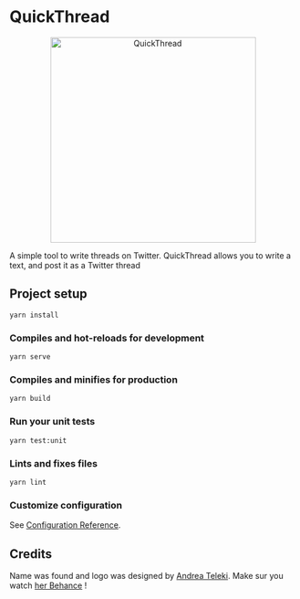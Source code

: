 # QuickThread

<p align="center">
    <img width="360" height="360" src="https://raw.githubusercontent.com/Zyigh/QuickThread/feat/gui/add-logo/public/logo-mid.png" alt="QuickThread" title="QuickThread" />
</p>

A simple tool to write threads on Twitter. QuickThread allows you to write a text, and post it as a Twitter thread

## Project setup
```
yarn install
```

### Compiles and hot-reloads for development
```
yarn serve
```

### Compiles and minifies for production
```
yarn build
```

### Run your unit tests
```
yarn test:unit
```

### Lints and fixes files
```
yarn lint
```

### Customize configuration
See [Configuration Reference](https://cli.vuejs.org/config/).

## Credits

Name was found and logo was designed by [Andrea Teleki](https://www.linkedin.com/in/andrea-teleki/). Make sur you watch [her Behance](https://www.behance.net/andreateleki) !

